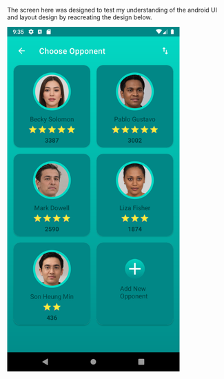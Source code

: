 The screen here was designed to test my understanding of the android UI and layout design by reacreating the design below.

<img src="https://github.com/Austinepass/collections/blob/main/Scorecard-ui/score_card.png" width="400" height="800"/>
